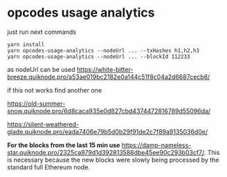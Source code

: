 # opcodes usage analytics
just run next commands


```
yarn install
yarn opcodes-usage-analytics --nodeUrl ... --txHashes h1,h2,h3
yarn opcodes-usage-analytics --nodeUrl ... --blockId 112233
```


as nodeUrl can be used https://white-bitter-breeze.quiknode.pro/a53ae019bc2182e0a144c51f8c04a2d6687cecb6/

if this not works find another one

https://old-summer-snow.quiknode.pro/6d8caca935e0d827cbd4374472816789d55096da/

https://silent-weathered-glade.quiknode.pro/eada7406e79b5d0b29f91de2c7f89a9135036d0e/

**For the blocks from the last 15 min use** https://damp-nameless-star.quiknode.pro/2325ca979d1d392813588dbe45ee90c293b03cf7/. This is necessary because the new blocks were slowly being processed by the standard full Ethereum node.
